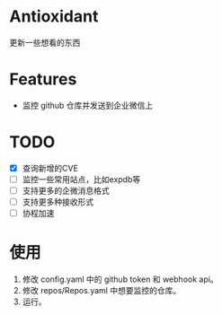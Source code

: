 # Antioxidant
更新一些想看的东西

# Features

* 监控 github 仓库并发送到企业微信上

# TODO

* [x] 查询新增的CVE
* [ ] 监控一些常用站点，比如expdb等
* [ ] 支持更多的企微消息格式
* [ ] 支持更多种接收形式
* [ ] 协程加速

# 使用

1. 修改 config.yaml 中的 github token 和 webhook api。
2. 修改 repos/Repos.yaml 中想要监控的仓库。
3. 运行。
